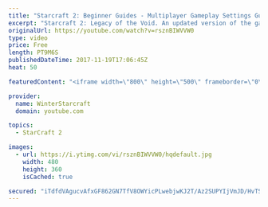 ```yaml
---
title: "Starcraft 2: Beginner Guides - Multiplayer Gameplay Settings Guide and Recommendations (Updated)"
excerpt: "Starcraft 2: Legacy of the Void. An updated version of the gameplay/controls and region settings guide for Legacy of the Void, going over the changes and reiterating my recommended settings, as well as the settings I use as a Grandmaster player.  Thanks for watching and hope you enjoy!  I am a Grandmasters"
originalUrl: https://youtube.com/watch?v=rsznBIWVVW0
type: video
price: Free
length: PT9M6S
publishedDateTime: 2017-11-19T17:06:45Z
heat: 50

featuredContent: "<iframe width=\"800\" height=\"500\" frameborder=\"0\" src=\"https://www.youtube.com/embed/rsznBIWVVW0\" allow=\"accelerometer; autoplay; encrypted-media; gyroscope; picture-in-picture\" allowfullscreen></iframe>"

provider:
  name: WinterStarcraft
  domain: youtube.com

topics:
  - StarCraft 2

images:
  - url: https://i.ytimg.com/vi/rsznBIWVVW0/hqdefault.jpg
    width: 480
    height: 360
    isCached: true

secured: "iTdfdVAgucvAfxGF862GN7TfV8OWYicPLwebjwKJ2T/Az2SUPYIjVmJD/HvTSNB7X7ucfkLEAFcu6asH/zoVMgYKwdBvsZ7p6m2KMVfmgpnYP6+83S1qgY+Q7I6Q/Bx/7xtG/NOndQVN0dcVwE1Zy+gJRcB2nS6vWPeJRTuGwTCXkzunczYzR4/jv/P5Yjzrmha8F4nvHunHcU18LjAKR5tiOLj/8Py/Dvld7f7HqmWx6/NJXEl9bqEpJbS8EQg98GpR1/Cah/pUFYtv9u1h4IVKIkgi7S8c0SC9xXCXdTYDsfRm/kPmcrfU7sht62ieAnD30kfG2cd2NYtkHfkYCghJYLUYIFdgsXqNe5nDQH9bJZ4Vz9NtMjlFburlSV5E44wtMTb2kDIO6z0tmEPRAGEa/BKFtrPev6lxQb194G4=;+3Brj05ScSsw13x+fi9Cbg=="
---
```


